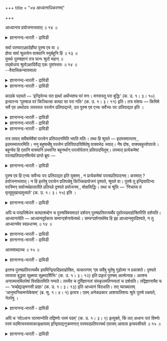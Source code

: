 +++
title = "०७ आध्यानाधिकरणम्"

+++

आध्यानाय प्रयोजनाभावात् ॥ १४ ॥  
<details><summary>ज्ञानानन्द-भारती - द्राविडी</summary>

आत्यानाय प्रयोजनाबावात् ॥ १४ ॥
</details>

सर्वा परम्पराऽक्षादेर्ज्ञेया पुरुष एव वा ॥  
ज्ञेया सर्वा श्रुतत्वेन वाक्यानि स्युर्बहूनि हि ॥ १३ ॥  
पुमर्थः पुरुषज्ञानं तत्र यत्नः श्रुतो महान् ॥  
तद्बोधाय श्रुतोऽक्षादिर्वेद्य एकः पुमांस्ततः ॥ १४ ॥  
--वैयासिकन्यायमाला

<details><summary>ज्ञानानन्द-भारती - द्राविडी</summary>

इन्दिरियङ्गळ् मुदलियदिऩ् वरिसै ऎल्लामे अऱिय वेण्डियदा? अल्लदु पुरुषऩ् मात्तिरम् ताऩा? सॊल्लप् पट्टिरुप्पदाल् ऎल्लाम् अऱियप्पड वेण्डियदु ताऩ्। वाक्कियङ्गळो पल इरुक्किऩ्ऱऩवे?
</details>

<details><summary>ज्ञानानन्द-भारती - द्राविडी</summary>

पुरुषऩै (परबिरह्मत्तै) अऱिवदु ताऩ् पुरुषार्त् तम्। अन्द विषयत्तिल् ताऩ् वॆगु पिरयत्तिऩम् सॊल्लप् पट्टिरुक्किऱदु। इन्दिरियङ्गळ् मुदलियदु अन्दप् पुरुषऩैयऱिवदऱ्कागच् चॊल्लप् पट्टदु। आगैयाल् अऱिय वेण्डियदु पुरुषऩ् ऒरुवऩे।
</details>

काठके पठ्यते — ‘इन्द्रियेभ्यः परा ह्यर्था अर्थेभ्यश्च परं मनः। मनसस्तु परा बुद्धिः’ (क. उ. १। ३। १०) इत्यारभ्य ‘पुरुषान्न परं किञ्चित्सा काष्ठा सा परा गतिः’ (क. उ. १। ३। ११) इति। तत्र संशयः — किमिमे सर्वे एव अर्थादयः ततस्ततः परत्वेन प्रतिपाद्यन्ते, उत पुरुष एव एभ्यः सर्वेभ्यः परः प्रतिपाद्यत इति ।

<details><summary>ज्ञानानन्द-भारती - द्राविडी</summary>

(कडोबनिषत्तिल् इन्दिरियङ्गळैविड विषयङ् गळ् मेलाऩदु। अदैविड मऩम्, अदैविड पुत्ति ऎऩ्ऱॆल्लाम् कूऱि मुडिविल् पुरुषऩुक्कु मेलाऩदु इल्लै ऎऩ्ऱु कूऱुगिऱदु। इन्द वाक्यङ्गळुक्कु ऒव्वॊऩ्ऱुम् मेलाऩदु ऎऩ्ऱु कूऱुवदाल् तात्पर्यमा अल्लदु ऎल्लावऱ्ऱैयुंविड पुरुषऩ् ऒरुवऩे मेलाऩवऩ् ऎऩ्ऱु कूऱुवदिल् तात्पर्यमा ऎऩ्ऱु सन्देहम्। सुरुदि कूऱियबडि ऒव्वॊऩ्ऱुम् मेलाऩदु ऎऩ्ऱे नाम् कॊळ्ळ वेण्डुम् ऎऩ्ऱु पूर्वबक्षम्।
</details>

<details><summary>ज्ञानानन्द-भारती - द्राविडी</summary>

सुलबमाग अऱियमुडियाद पुरुषऩै अऱिवदऱ्कु उबायमागवे इन्दिरियम् मुदलाऩवऱ्ऱैक् कूऱियिरुप् पदालुम् इवैगळै अऱिवदिल् पलऩिल्लाददालुम् पुरुषऩै अऱिवदिल् मोक्षमॆऩ्ऱ उयर्न्द पलऩिरुप्पदालुम् पुरुषऩै आत्मावॆऩ्ऱु कूऱुवदऩ् मूलम् मऱ्ऱवै अनात्मा ऎऩ्ऱु तॆरिवदालुम् पुरुषऩै उणर्त्तुवदिल् ताऩ् तात्पर्यम् ऎऩ्ऱु सित्तान्दम्)।
</details>

<details><summary>ज्ञानानन्द-भारती - द्राविडी</summary>

काडगत्तिल् “इन्दिरियङ्गळुक्कु मेलायुळ्ळवै विषयङ्गळ्, विषयङ्गळुक्कु मेलुळ्ळदु मऩस्। मऩदुक्कु मेलायुळ्ळदु पुत्ति” (I-३-१०) ऎऩ्ऱु आरम्बित्तु, “पुरुषऩुक्कु मेल् ऎदुवुम् इल्लै, अदुवे ऎल्लै, अदुवे मेलाऩ कदि” (I-३-११) ऎऩ्ऱु सॊल्लप्पडुगिऱदु। अङ्गे, इन्द विषयङ्गळ् मुदलियवैयॆल्लामे अदैविड मेलुळ्ळ तऩ्मैयुळ्ळदाग पिरदिबादिक्कप्पडुगिऩ्ऱऩवा, अल्लदु पुरुषऩ्दाऩ् इवै ऎल्लावऱ्ऱैयुंविड मेलाऩवऩ् ऎऩ्ऱु पिरदिबादिक्कप्पडुगिऱदा, ऎऩ्ऱु संसयम्।
</details>

तत्र तावत् सर्वेषामेवैषां परत्वेन प्रतिपादनमिति भवति मतिः। तथा हि श्रूयते — इदमस्मात्परम् , इदमस्मात्परमिति। ननु बहुष्वर्थेषु परत्वेन प्रतिपिपादयिषितेषु वाक्यभेदः स्यात्। नैष दोषः, वाक्यबहुत्वोपपत्तेः। बहून्येव हि एतानि वाक्यानि प्रभवन्ति बहूनर्थान् परत्वोपेतान् प्रतिपादयितुम्। तस्मात् प्रत्येकमेषां परत्वप्रतिपादनमित्येवं प्राप्ते ब्रूमः —

<details><summary>ज्ञानानन्द-भारती - द्राविडी</summary>

पूर्वबक्षम्: अव्विषयत्तिल्, इवै ऎल्लावऱ् ऱिऱ्कुमे मेलायिरुक्कुम् तऩ्मैयुळ्ळदाग पिरदिबादऩम् ऩ्ऱ ऎण्णम् एऱ्पडुगिऱदु। अप्पडिये इदु इदैविड मेल्, इदु इदैविड मेल् ऎऩ्ऱु केट्कप्पडुगिऱदु। पल विषयङ्गळ् (ऒव्वॊऩ्ऱुम्) मेलायुळ्ळदाग पिरदिबा तिक्क उत्तेसमॆऩ्ऱाल् वाक्यम् पेदिक्कुमे (अनेग मागुमे) ऎऩ्ऱाल्, अदु तोषमागादु। वाक्यङ्गळ् पलवायिरुप्पदु पॊरुन्दुमाऩदिऩाल्। इदिलडङ्गिय पल वाक्कियङ्गळ्दाऩ् पल वस्तुक्कळै मेलायुळ्ळ तऩ्मैयुळ्ळदागप् पिरदिबादिक्क सक्तियुळ्ळवैगळागुम्। आगैयाल् इवैगळुक्कु तऩित्तऩिये मेलायुळ्ळ तऩ्मैयै पिरदिबादऩम्, ऎऩ्ऱु।
</details>

पुरुष एव हि एभ्यः सर्वेभ्यः परः प्रतिपाद्यत इति युक्तम् , न प्रत्येकमेषां परत्वप्रतिपादनम्। कस्मात् ? प्रयोजनाभावात्। न हि इतरेषु परत्वेन प्रतिपन्नेषु किञ्चित्प्रयोजनं दृश्यते, श्रूयते वा। पुरुषे तु इन्द्रियादिभ्यः परस्मिन् सर्वानर्थव्रातातीते प्रतिपन्ने दृश्यते प्रयोजनम् , मोक्षसिद्धिः। तथा च श्रुतिः — ‘निचाय्य तं मृत्युमुखात्प्रमुच्यते’ (क. उ. १। ३। १५) इति ।

<details><summary>ज्ञानानन्द-भारती - द्राविडी</summary>

सित्तान्दम्: इव्विदम् वरुम्बोदु सॊल्गिऱोम्। इवै ऎल्लावऱ्ऱिऱ्कुम् मेलायुळ्ळवराग पुरुषऩ् ताऩ् पिरदिबादिक्कप्पडुगिऱाऩ् ऎऩ्बदुदाऩ् युक्तमाऩदु इवैगळिल् ऒव्वॊऩ्ऱुक्कुम् मेलायुळ्ळ तऩ्मै विषयमाऩ पिरदिबादऩम् युक्तमिल्लै। एऩ्? “पिरयोजऩमिल्लाददिऩाल्" मऱ्ऱवै मेलाऩदाग अऱियप्पट्टाल् एदेऩुम् पिरयोजऩमिरुप्पदागक् काणप्पडवुमिल्लै, केट्कप्पडवुमिल्लैयल्लवा? ऎल्लाविद अऩर्त्तङ्गळैयुम् मीऱिऩ पुरुषऩ् इन्दिरियम् मुदलाऩवैगळुक्कॆल्लाम् मेलाऩवऩॆऩ्ऱु, तॆरिन् दाल्, मोक्षम् सित्तिक्किऱदु ऎऩ्ऱ पिरयोजऩम् काणप् पडुगिऱदु। अप्पडिये “अवरै अऱिन्दु मिरुत्युविऩ् वायिलिरुन्दु विडुबडुगिऱाऩ्" (काडगम्।I-३\*१५) ऎऩ्ऱ सुरुदि।
</details>

अपि च परप्रतिषेधेन काष्ठाशब्देन च पुरुषविषयमादरं दर्शयन् पुरुषप्रतिपत्त्यर्थैव पूर्वापरप्रवाहोक्तिरिति दर्शयति। आध्यानायेति — आध्यानपूर्वकाय सम्यग्दर्शनायेत्यर्थः। सम्यग्दर्शनार्थमेव हि इह आध्यानमुपदिश्यते, न तु आध्यानमेव स्वप्रधानम् ॥ १४ ॥

<details><summary>ज्ञानानन्द-भारती - द्राविडी</summary>

मेलुम्, (अदऱ्कु) मेलाऩदु किडैयादॆऩ्ऱु मऱुप्पदालुम्, “ऎल्लै” ऎऩ्ऱ सप्तत्तिऩालुम्, पुरुषऩ् विषयत्तिल् आदरवु काट्टि, पुरुषऩै अऱियवेण्डिय तॆऩ्ऱ पिरयोजऩमुळ्ळदागवे। मुऩ् पिऩ् पिरवाहत् तै (तुडर्च्चियाग) सॊऩ्ऩदु ऎऩ्बदैक् काट्टुगिऱार्।
</details>

<details><summary>ज्ञानानन्द-भारती - द्राविडी</summary>

“तियाऩम् सॆय्वदऱ्काग” ऎऩ्बदु, तियाऩम् सॆय्वदै मुऩ्ऩिट्टुळ्ळ सम्यक् तर्सऩत्तिऱ्काग (पिरह्म साक्षात्कारत्तिऱ्काग) ऎऩ्ऱु अर्त्तम्। सम्यक् तर्सऩत्तै उत्तेसित्तेयल्लवा इङ्गे तियाऩम् ऎऩ्बदु उबदेसिक्कप्पडुगिऱदु? तियाऩम् ऎऩ्बदे तऩित्तु पिरदाऩमायुळ्ळदिल्लै।
</details>

आत्मशब्दाच्च ॥ १५ ॥  
<details><summary>ज्ञानानन्द-भारती - द्राविडी</summary>

आत्मसप्ताच्च ॥ १५ ॥
</details>

इतश्च पुरुषप्रतिपत्त्यर्थैव इयमिन्द्रियादिप्रवाहोक्तिः, यत्कारणम् ‘एष सर्वेषु भूतेषु गूढोत्मा न प्रकाशते। दृश्यते त्वग्र्यया बुद्ध्या सूक्ष्मया सूक्ष्मदर्शिभिः’ (क. उ. १। ३। १२) इति प्रकृतं पुरुषम् आत्मेत्याह। अतश्च अनात्मत्वमितरेषां विवक्षितमिति गम्यते। तस्यैव च दुर्विज्ञानतां संस्कृतमतिगम्यतां च दर्शयति। तद्विज्ञानायैव च — ‘यच्छेद्वाङ्मनसी प्राज्ञः’ (क. उ. १। ३। १३) इति आध्यानं विदधाति। तत् व्याख्यातम् ‘आनुमानिकमप्येकेषाम्’ (ब्र. सू. १। ४। १) इत्यत्र। एवम् अनेकप्रकार आशयातिशयः श्रुतेः पुरुषे लक्ष्यते, नेतरेषु ।

<details><summary>ज्ञानानन्द-भारती - द्राविडी</summary>

इदिऩालुम्, इन्दिरियम् मुदलाऩ पिरवाहत्तैच् चॊऩ्ऩदु पुरुषऩै अऱिवदै उत्तेसित्तुत्ताऩ् ऎऩ्ऩ कारणमॆऩ्ऱाल्, "ऎल्ला पिराणिगळिलुम् (उण्डागुम् पदार्त्तङ्गळिलुम्) इन्द आत्मा मऱैन्दु कॊण्डु पिरगासिक्किऱदिल्लै; आऩाल् सूक्ष्मत्तै पार्क्कक्कूडियवर्गळाल् कूर्मैयायुम्, सूक्ष्ममायु मुळ्ळ पुत्तियिऩाल् पार्क्कप्पडुगिऱदु" (काडगम्। १-३-१२) ऎऩ्ऱु पिरगिरुदमायुळ्ळ पुरुषऩै आत्मावॆऩ्ऱु सॊल्गिऱदु। अदिऩालेये मऱ्ऱवैगळुक्कु आत्मावल् लादत्तऩ्मै सॊल्लप्पड उत्तेसमॆऩ्ऱु तॆरिगिऱदु। अन्द पुरुषऩुक्कुत् ताऩ् सुलबमाय् अऱिय मुडियादत् तऩ्मैयैयुम् नऩ्गु संस्किरुदमाऩ (सुत्तम् सॆय्यप्पट्ट) पुत्तियिऩाल् अऱियप्पडुम् तऩ्मैयैयुम् विळक्कुगिऱदु। अवरै अऱिवदऱ्कागवे “वाक्कै मऩ सिऱ्कुळ् पुत्तिसालि अडक्क वेण्डुम्" (काडगम्।I-३-१३) ऎऩ्ऱु तियाऩत्तै विदिक्किऱदु। इव्विषयम् ‘आऩुमाऩिगमबिएगेषाम्” (सूत्रम्।I-४-१) ऎऩ्ऱ विडत्तिल् वियाक्याऩम् सॆय्यप्पट्टदु। इव्विदमाग सुरुदिक्कु पुरुषऩ् विषयत्तिल् पलविदमाऩ सिऱन्द अबिप्पिरायम् काणप्पडुगिऱदु ; मऱ्ऱवैगळिलिल्लै।
</details>

अपि च ‘सोऽध्वनः पारमाप्नोति तद्विष्णोः परमं पदम्’ (क. उ. १। ३। ९) इत्युक्ते, किं तत् अध्वनः पारं विष्णोः परमं पदमित्यस्यामाकाङ्क्षायाम् इन्द्रियाद्यनुक्रमणात् परमपदप्रतिपत्त्यर्थ एवायम् आयास इत्यवसीयते ॥ १५ ॥

<details><summary>ज्ञानानन्द-भारती - द्राविडी</summary>

मेलुम्, “अवऩ् मार्क्कत्तिऩ् करैयै (मुडिवै) अडैगिऱाऩ्, अदु विष्णुविऩ् (वियाबगमाऩ पिरह्मत्तिऩ्) उत्तममाऩ निलै” (काडगम्।I-३-९) ऎऩ्ऱु सॊल्लुम्बोदु, अन्द मार्क्कत्तिऩ् करै - विष्णुविऩ् मेलाऩ पदम् ऎदु ऎऩ्ऱु अऱियत् तोऩ्ऱुम्बोदु इन्दिरियम् मुदलाऩ वरिसैक् किरममाग सॊल्वदाल् मेलाऩ पदत्तै अऱिवदऱ्कागत्ताऩ् इन्द आयासम् (पिरयत्तिऩम्) ऎऩ्ऱु तीर्माऩमागिऱदु।
</details>

